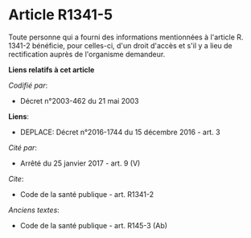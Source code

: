 # Article R1341-5

Toute personne qui a fourni des informations mentionnées à l'article R. 1341-2 bénéficie, pour celles-ci, d'un droit d'accès
et s'il y a lieu de rectification auprès de l'organisme demandeur.

**Liens relatifs à cet article**

_Codifié par_:

  - Décret n°2003-462 du 21 mai 2003

**Liens**:

  - DEPLACE: Décret n°2016-1744 du 15 décembre 2016 - art. 3

_Cité par_:

  - Arrêté du 25 janvier 2017 - art. 9 (V)

_Cite_:

  - Code de la santé publique - art. R1341-2

_Anciens textes_:

  - Code de la santé publique - art. R145-3 (Ab)
